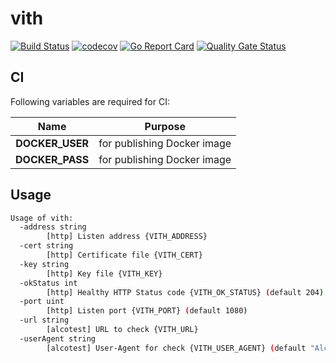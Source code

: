 # vith

[![Build Status](https://travis-ci.com/ViBiOh/vith.svg?branch=master)](https://travis-ci.com/ViBiOh/vith)
[![codecov](https://codecov.io/gh/ViBiOh/vith/branch/master/graph/badge.svg)](https://codecov.io/gh/ViBiOh/vith)
[![Go Report Card](https://goreportcard.com/badge/github.com/ViBiOh/vith)](https://goreportcard.com/report/github.com/ViBiOh/vith)
[![Quality Gate Status](https://sonarcloud.io/api/project_badges/measure?project=ViBiOh_vith&metric=alert_status)](https://sonarcloud.io/dashboard?id=ViBiOh_vith)

## CI

Following variables are required for CI:

|      Name       |           Purpose           |
| :-------------: | :-------------------------: |
| **DOCKER_USER** | for publishing Docker image |
| **DOCKER_PASS** | for publishing Docker image |

## Usage

```bash
Usage of vith:
  -address string
        [http] Listen address {VITH_ADDRESS}
  -cert string
        [http] Certificate file {VITH_CERT}
  -key string
        [http] Key file {VITH_KEY}
  -okStatus int
        [http] Healthy HTTP Status code {VITH_OK_STATUS} (default 204)
  -port uint
        [http] Listen port {VITH_PORT} (default 1080)
  -url string
        [alcotest] URL to check {VITH_URL}
  -userAgent string
        [alcotest] User-Agent for check {VITH_USER_AGENT} (default "Alcotest")
```
